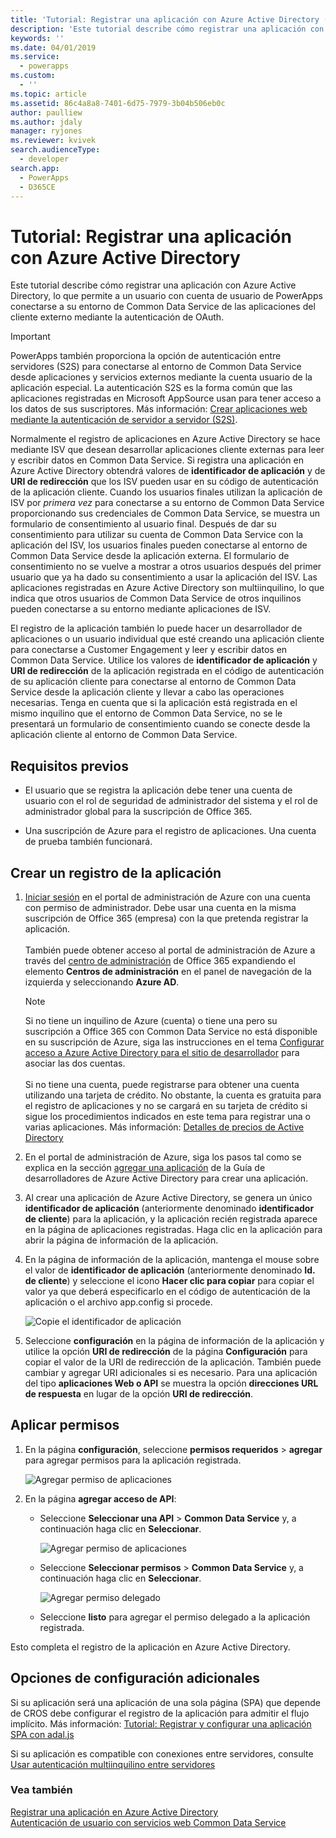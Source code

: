 ```yaml
---
title: 'Tutorial: Registrar una aplicación con Azure Active Directory (Common Data Service) | Microsoft Docs'
description: 'Este tutorial describe cómo registrar una aplicación con Azure Active Directory de modo que puede conectarse al entorno de Common Data Service, autenticarse mediante OAuth y obtener acceso a los servicios web.'
keywords: ''
ms.date: 04/01/2019
ms.service:
  - powerapps
ms.custom:
  - ''
ms.topic: article
ms.assetid: 86c4a8a8-7401-6d75-7979-3b04b506eb0c
author: paulliew
ms.author: jdaly
manager: ryjones
ms.reviewer: kvivek
search.audienceType:
  - developer
search.app:
  - PowerApps
  - D365CE
---
```


# <a name="walkthrough-register-an-app-with-azure-active-directory"></a>Tutorial: Registrar una aplicación con Azure Active Directory

Este tutorial describe cómo registrar una aplicación con Azure Active Directory, lo que permite a un usuario con cuenta de usuario de PowerApps conectarse a su entorno de Common Data Service de las aplicaciones del cliente externo mediante la autenticación de OAuth.

> [!IMPORTANT]
> PowerApps también proporciona la opción de autenticación entre servidores (S2S) para conectarse al entorno de Common Data Service desde aplicaciones y servicios externos mediante la cuenta usuario de la aplicación especial. La autenticación S2S es la forma común que las aplicaciones registradas en Microsoft AppSource usan para tener acceso a los datos de sus suscriptores. Más información: [Crear aplicaciones web mediante la autenticación de servidor a servidor (S2S)](build-web-applications-server-server-s2s-authentication.md).

Normalmente el registro de aplicaciones en Azure Active Directory se hace mediante ISV que desean desarrollar aplicaciones cliente externas para leer y escribir datos en Common Data Service. Si registra una aplicación en Azure Active Directory obtendrá valores de **identificador de aplicación** y de **URI de redirección** que los ISV pueden usar en su código de autenticación de la aplicación cliente. Cuando los usuarios finales utilizan la aplicación de ISV por *primera vez* para conectarse a su entorno de Common Data Service proporcionando sus credenciales de Common Data Service, se muestra un formulario de consentimiento al usuario final. Después de dar su consentimiento para utilizar su cuenta de Common Data Service con la aplicación del ISV, los usuarios finales pueden conectarse al entorno de Common Data Service desde la aplicación externa. El formulario de consentimiento no se vuelve a mostrar a otros usuarios después del primer usuario que ya ha dado su consentimiento a usar la aplicación del ISV. Las aplicaciones registradas en Azure Active Directory son multiinquilino, lo que indica que otros usuarios de Common Data Service de otros inquilinos pueden conectarse a su entorno mediante aplicaciones de ISV. 

El registro de la aplicación también lo puede hacer un desarrollador de aplicaciones o un usuario individual que esté creando una aplicación cliente para conectarse a Customer Engagement y leer y escribir datos en Common Data Service. Utilice los valores de **identificador de aplicación** y **URI de redirección** de la aplicación registrada en el código de autenticación de su aplicación cliente para conectarse al entorno de Common Data Service desde la aplicación cliente y llevar a cabo las operaciones necesarias. Tenga en cuenta que si la aplicación está registrada en el mismo inquilino que el entorno de Common Data Service, no se le presentará un formulario de consentimiento cuando se conecte desde la aplicación cliente al entorno de Common Data Service.

## <a name="prerequisites"></a>Requisitos previos  
-   El usuario que se registra la aplicación debe tener una cuenta de usuario con el rol de seguridad de administrador del sistema y el rol de administrador global para la suscripción de Office 365.  
  
-   Una suscripción de Azure para el registro de aplicaciones. Una cuenta de prueba también funcionará.  
  
## <a name="create-an-application-registration"></a>Crear un registro de la aplicación 
  
1.  [Iniciar sesión](http://manage.windowsazure.com) en el portal de administración de Azure con una cuenta con permiso de administrador. Debe usar una cuenta en la misma suscripción de Office 365 (empresa) con la que pretenda registrar la aplicación.<br><br> También puede obtener acceso al portal de administración de Azure a través del [centro de administración](https://admin.microsoft.com/adminportal) de Office 365 expandiendo el elemento **Centros de administración** en el panel de navegación de la izquierda y seleccionando **Azure AD**.  
  
    > [!NOTE]
    > Si no tiene un inquilino de Azure (cuenta) o tiene una pero su suscripción a Office 365 con Common Data Service no está disponible en su suscripción de Azure, siga las instrucciones en el tema [Configurar acceso a Azure Active Directory para el sitio de desarrollador](https://docs.microsoft.com/office/developer-program/office-365-developer-program) para asociar las dos cuentas.<br><br> Si no tiene una cuenta, puede registrarse para obtener una cuenta utilizando una tarjeta de crédito. No obstante, la cuenta es gratuita para el registro de aplicaciones y no se cargará en su tarjeta de crédito si sigue los procedimientos indicados en este tema para registrar una o varias aplicaciones. Más información: [Detalles de precios de Active Directory](http://azure.microsoft.com/pricing/details/active-directory/)  
  
1. En el portal de administración de Azure, siga los pasos tal como se explica en la sección [agregar una aplicación](https://docs.microsoft.com/azure/active-directory/develop/active-directory-integrating-applications#adding-an-application) de la Guía de desarrolladores de Azure Active Directory para crear una aplicación. 
  
1. Al crear una aplicación de Azure Active Directory, se genera un único **identificador de aplicación** (anteriormente denominado **identificador de cliente**) para la aplicación, y la aplicación recién registrada aparece en la página de aplicaciones registradas. Haga clic en la aplicación para abrir la página de información de la aplicación.

1. En la página de información de la aplicación, mantenga el mouse sobre el valor de **identificador de aplicación** (anteriormente denominado **Id. de cliente**) y seleccione el icono **Hacer clic para copiar** para copiar el valor ya que deberá especificarlo en el código de autenticación de la aplicación o el archivo app.config si procede.

    ![Copie el identificador de aplicación](media/Azure-copy-app-id.png "Copie el identificador de aplicación")
  
1. Seleccione **configuración** en la página de información de la aplicación y utilice la opción **URI de redirección** de la página **Configuración** para copiar el valor de la URI de redirección de la aplicación. También puede cambiar y agregar URI adicionales si es necesario. Para una aplicación del tipo **aplicaciones Web o API** se muestra la opción **direcciones URL de respuesta** en lugar de la opción **URI de redirección**.

## <a name="apply-permissions"></a>Aplicar permisos

1. En la página **configuración**, seleccione **permisos requeridos** > **agregar** para agregar permisos para la aplicación registrada.

    ![Agregar permiso de aplicaciones](media/Azure-add-app-permission.png "agregar permiso de aplicaciones")
  
1. En la página **agregar acceso de API**:
    - Seleccione **Seleccionar una API** > **Common Data Service** y, a continuación haga clic en **Seleccionar**.

      ![Agregar permiso de aplicaciones](media/Azure-add-api-access.png "agregar permiso de aplicaciones")  
   
    - Seleccione **Seleccionar permisos** > **Common Data Service** y, a continuación haga clic en **Seleccionar**.
  
      ![Agregar permiso delegado](media/azure-add-permission.PNG "agregar permiso delegado")  

    - Seleccione **listo** para agregar el permiso delegado a la aplicación registrada.

Esto completa el registro de la aplicación en Azure Active Directory.

## <a name="additional-configuration-options"></a>Opciones de configuración adicionales

Si su aplicación será una aplicación de una sola página (SPA) que depende de CROS debe configurar el registro de la aplicación para admitir el flujo implícito. Más información: [Tutorial: Registrar y configurar una aplicación SPA con adal.js](walkthrough-registering-configuring-simplespa-application-adal-js.md)

Si su aplicación es compatible con conexiones entre servidores, consulte [Usar autenticación multiinquilino entre servidores](use-multi-tenant-server-server-authentication.md)
  
### <a name="see-also"></a>Vea también  
 [Registrar una aplicación en Azure Active Directory](https://docs.microsoft.com/azure/active-directory/develop/active-directory-integrating-applications)    
 [Autenticación de usuario con servicios web Common Data Service](authentication.md)
